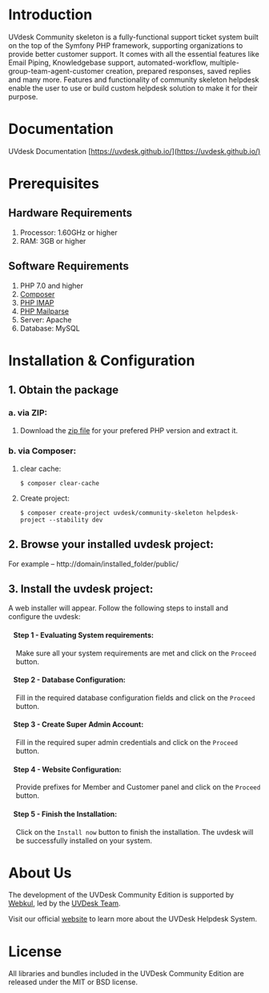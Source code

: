 # Introduction

UVdesk Community skeleton is a fully-functional support ticket system built on the top of the Symfony PHP framework, supporting organizations to provide better customer support.
It comes with all the essential features like Email Piping, Knowledgebase support, automated-workflow, multiple-group-team-agent-customer creation, prepared responses, saved replies and many more.
Features and functionality of community skeleton helpdesk enable the user to use or build custom helpdesk solution to make it for their purpose.

# Documentation

UVdesk Documentation [https://uvdesk.github.io/](https://uvdesk.github.io/)

# Prerequisites

## Hardware Requirements
1. Processor: 1.60GHz or higher
2. RAM: 3GB or higher

## Software Requirements
1. PHP 7.0 and higher
2. [Composer](https://getcomposer.org/)
3. [PHP IMAP](https://php.net/manual/en/book.imap.php)
4. [PHP Mailparse](https://php.net/manual/en/book.mailparse.php)
2. Server: Apache
3. Database: MySQL

# Installation & Configuration

## 1. Obtain the package
    
### a. via ZIP:

1. Download the [zip file](https://www.uvdesk.com/en/opensource/) for your prefered PHP version and extract it.

### b. via Composer:
    
1. clear cache:
    ```
    $ composer clear-cache
    ```

2. Create project: 
   ```
   $ composer create-project uvdesk/community-skeleton helpdesk-project --stability dev
   ```

## 2. Browse your installed uvdesk project:
For example – ht&#8203;tp://domain/installed_folder/public/

## 3. Install the uvdesk project:
A web installer will appear. Follow the following steps to install and configure the uvdesk:


<h4 style="padding-left:10px">Step 1 - Evaluating System requirements:</h4>
<p style="padding-left:15px">Make sure all your system requirements are met and click on the <code>Proceed</code> button.</p>  

<h4 style="padding-left:10px">Step 2 - Database Configuration:</h4>
<p style="padding-left:15px">Fill in the required database configuration fields and click on the <code>Proceed</code> button.</p>

<h4 style="padding-left:10px">Step 3 - Create Super Admin Account:</h4>
<p style="padding-left:15px">Fill in the required super admin credentials and click on the <code>Proceed</code> button.</p>

<h4 style="padding-left:10px">Step 4 - Website Configuration:</h4>
<p style="padding-left:15px">Provide prefixes for Member and Customer panel and click on the <code>Proceed</code> button.</p>

<h4 style="padding-left:10px">Step 5 - Finish the Installation:</h4>
<p style="padding-left:15px">Click on the <code>Install now</code> button to finish the installation. The uvdesk will be successfully installed on your system.</p>


# About Us
The development of the UVDesk Community Edition is supported by [Webkul][webkul], led by the [UVDesk Team](https://www.uvdesk.com/en/team/).

Visit our official [website][webkul] to learn more about the UVDesk Helpdesk System.


# License
All libraries and bundles included in the UVDesk Community Edition are released under the MIT or BSD license.

[webkul]: https://webkul.com/